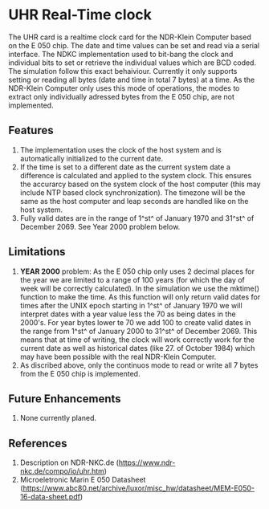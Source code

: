 # UHR Real-Time clock

The UHR card is a realtime clock card for the NDR-Klein Computer based on the E 050 chip. The date and time values can be set and read via a serial interface. The NDKC implementation used to bit-bang the clock and individual bits to set or retrieve the individual values which are BCD coded. The simulation follow this exact behaiviour. Currently it only supports setting or reading all bytes (date and time in total 7 bytes) at a time. As the NDR-Klein Computer  only uses this mode of operations, the modes to extract only individually adressed bytes from the E 050 chip, are not implemented.

## Features

1. The implementation uses the clock of the host system and is automatically initialized to the current date.
2. If the time is set to a different date as the current system date a difference is calculated and applied to the system clock. This ensures the accurarcy based on the system clock of the host computer (this may include NTP based clock synchronization). The timezone will be the same as the host computer and leap seconds are handled like on the host system.
3. Fully valid dates are in the range of 1^st^ of January 1970 and 31^st^ of December 2069. See Year 2000 problem below.

## Limitations

1. **YEAR 2000** problem: As the E 050 chip only uses 2 decimal places for the year we are limited to a range of 100 years (for which the day of week will be correctly calculated). In the simulation we use the mktime() function to make the time. As this function will only return valid dates for times after the UNIX epoch starting in 1^st^ of January 1970 we will interpret dates with a year value less the 70 as being dates in the 2000's. For year bytes lower te 70 we add 100 to create valid dates in the range from 1^st^ of January 2000 to 31^st^ of December 2069. This means that at time of writing, the clock will work correctly work for the current date as well as historical dates (like 27. of October 1984) which may have been possible with the real NDR-Klein Computer.
2. As discribed above, only the continuos mode to read or write all 7 bytes from the E 050 chip is implemented.

## Future Enhancements

1. None currently planed.

## References

1. Description on NDR-NKC.de (https://www.ndr-nkc.de/compo/io/uhr.htm)
2. Microeletronic Marin E 050 Datasheet (https://www.abc80.net/archive/luxor/misc_hw/datasheet/MEM-E050-16-data-sheet.pdf)
